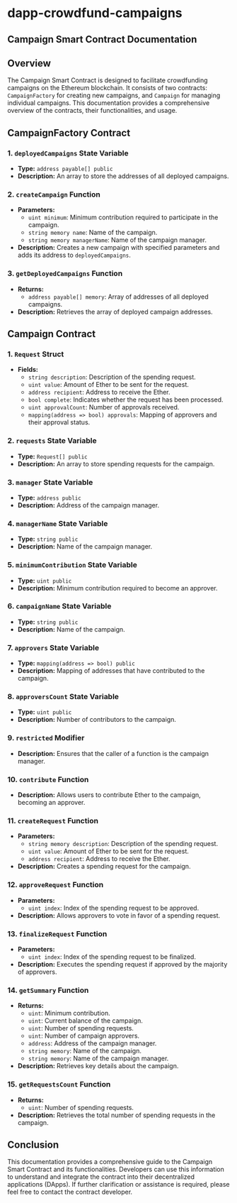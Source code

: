 ﻿# dapp-crowdfund-campaigns

## Campaign Smart Contract Documentation

## Overview

The Campaign Smart Contract is designed to facilitate crowdfunding campaigns on the Ethereum blockchain. It consists of two contracts: `CampaignFactory` for creating new campaigns, and `Campaign` for managing individual campaigns. This documentation provides a comprehensive overview of the contracts, their functionalities, and usage.

## CampaignFactory Contract

### 1. `deployedCampaigns` State Variable

- **Type:** `address payable[] public`
- **Description:** An array to store the addresses of all deployed campaigns.

### 2. `createCampaign` Function

- **Parameters:**
  - `uint minimum`: Minimum contribution required to participate in the campaign.
  - `string memory name`: Name of the campaign.
  - `string memory managerName`: Name of the campaign manager.
- **Description:** Creates a new campaign with specified parameters and adds its address to `deployedCampaigns`.

### 3. `getDeployedCampaigns` Function

- **Returns:**
  - `address payable[] memory`: Array of addresses of all deployed campaigns.
- **Description:** Retrieves the array of deployed campaign addresses.

## Campaign Contract

### 1. `Request` Struct

- **Fields:**
  - `string description`: Description of the spending request.
  - `uint value`: Amount of Ether to be sent for the request.
  - `address recipient`: Address to receive the Ether.
  - `bool complete`: Indicates whether the request has been processed.
  - `uint approvalCount`: Number of approvals received.
  - `mapping(address => bool) approvals`: Mapping of approvers and their approval status.

### 2. `requests` State Variable

- **Type:** `Request[] public`
- **Description:** An array to store spending requests for the campaign.

### 3. `manager` State Variable

- **Type:** `address public`
- **Description:** Address of the campaign manager.

### 4. `managerName` State Variable

- **Type:** `string public`
- **Description:** Name of the campaign manager.

### 5. `minimumContribution` State Variable

- **Type:** `uint public`
- **Description:** Minimum contribution required to become an approver.

### 6. `campaignName` State Variable

- **Type:** `string public`
- **Description:** Name of the campaign.

### 7. `approvers` State Variable

- **Type:** `mapping(address => bool) public`
- **Description:** Mapping of addresses that have contributed to the campaign.

### 8. `approversCount` State Variable

- **Type:** `uint public`
- **Description:** Number of contributors to the campaign.

### 9. `restricted` Modifier

- **Description:** Ensures that the caller of a function is the campaign manager.

### 10. `contribute` Function

- **Description:** Allows users to contribute Ether to the campaign, becoming an approver.

### 11. `createRequest` Function

- **Parameters:**
  - `string memory description`: Description of the spending request.
  - `uint value`: Amount of Ether to be sent for the request.
  - `address recipient`: Address to receive the Ether.
- **Description:** Creates a spending request for the campaign.

### 12. `approveRequest` Function

- **Parameters:**
  - `uint index`: Index of the spending request to be approved.
- **Description:** Allows approvers to vote in favor of a spending request.

### 13. `finalizeRequest` Function

- **Parameters:**
  - `uint index`: Index of the spending request to be finalized.
- **Description:** Executes the spending request if approved by the majority of approvers.

### 14. `getSummary` Function

- **Returns:**
  - `uint`: Minimum contribution.
  - `uint`: Current balance of the campaign.
  - `uint`: Number of spending requests.
  - `uint`: Number of campaign approvers.
  - `address`: Address of the campaign manager.
  - `string memory`: Name of the campaign.
  - `string memory`: Name of the campaign manager.
- **Description:** Retrieves key details about the campaign.

### 15. `getRequestsCount` Function

- **Returns:**
  - `uint`: Number of spending requests.
- **Description:** Retrieves the total number of spending requests in the campaign.

## Conclusion

This documentation provides a comprehensive guide to the Campaign Smart Contract and its functionalities. Developers can use this information to understand and integrate the contract into their decentralized applications (DApps). If further clarification or assistance is required, please feel free to contact the contract developer.
